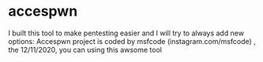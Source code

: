 # accespwn
I built this tool to make pentesting easier and I will try to always add new options:
Accespwn project is coded by msfcode (instagram.com/msfcode) , the 12/11/2020, you can using 
this awsome tool 

